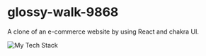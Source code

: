 # glossy-walk-9868
A clone of an e-commerce website by  using React and chakra UI.

<img src="https://github-readme-tech-stack.vercel.app/api/cards?lineCount=1&theme=one_dark&line1=react,react,02edde;chakra UI,chakra UI,a06f79;" alt="My Tech Stack">
